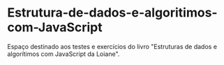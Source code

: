 # Estrutura-de-dados-e-algoritimos-com-JavaScript
Espaço destinado aos testes e exercícios do livro "Estruturas de dados e algorítimos com JavaScript da Loiane".

